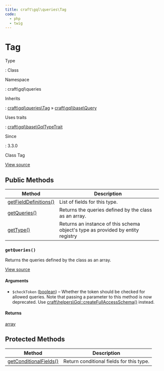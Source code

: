 ```yaml
---
title: craft\gql\queries\Tag
code:
  - php
  - twig
---
```


# Tag

Type

:   Class

Namespace

:   craft\gql\queries

Inherits

:   [craft\gql\queries\Tag](craft-gql-queries-tag.md) &raquo;
[craft\gql\base\Query](craft-gql-base-query.md)

Uses traits

:   [craft\gql\base\GqlTypeTrait](craft-gql-base-gqltypetrait.md)

Since

:   3.3.0



Class Tag





[View source](https://github.com/craftcms/cms/blob/master/src/gql/queries/Tag.php)






## Public Methods

| Method                                                                                                                      | Description
| --------------------------------------------------------------------------------------------------------------------------- | -------------------------------------------------------------------------------
| [getFieldDefinitions()](craft-gql-base-gqltypetrait.md#method-getfielddefinitions "Defined by craft\gql\base\GqlTypeTrait") | List of fields for this type.
| [getQueries()](craft-gql-queries-tag.md#method-getqueries)                                                                  | Returns the queries defined by the class as an array.
| [getType()](craft-gql-base-gqltypetrait.md#method-gettype "Defined by craft\gql\base\GqlTypeTrait")                         | Returns an instance of this schema object's type as provided by entity registry

### `getQueries()`





Returns the queries defined by the class as an array.








[View source](https://github.com/craftcms/cms/blob/master/src/gql/queries/Tag.php#L28-L48)


#### Arguments

- `$checkToken` ([boolean](http://php.net/language.types.boolean)) – Whether the token should be checked for allowed queries.
Note that passing a parameter to this method is now deprecated. Use [craft\helpers\Gql::createFullAccessSchema()](craft-helpers-gql.md#method-createfullaccessschema) instead.

#### Returns

[array](http://php.net/language.types.array)





## Protected Methods

| Method                                                                                                                        | Description
| ----------------------------------------------------------------------------------------------------------------------------- | ----------------------------------------
| [getConditionalFields()](craft-gql-base-gqltypetrait.md#method-getconditionalfields "Defined by craft\gql\base\GqlTypeTrait") | Return conditional fields for this type.






